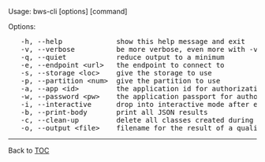 Usage: bws-cli [options] [command]

Options:  
<PRE>
   -h, --help             show this help message and exit  
   -v, --verbose          be more verbose, even more with -vv  
   -q, --quiet            reduce output to a minimum  
   -e, --endpoint &lt;url&gt;   the endpoint to connect to  
   -s, --storage &lt;loc&gt;    give the storage to use  
   -p, --partition &lt;num&gt;  give the partition to use  
   -a, --app &lt;id&gt;         the application id for authorization  
   -w, --password &lt;pw&gt;    the application passport for authorization  
   -i, --interactive      drop into interactive mode after executing command  
   -b, --print-body       print all JSON results  
   -c, --clean-up         delete all classes created during the session at exit  
   -o, --output &lt;file&gt;    filename for the result of a quality check  
</PRE>

---

Back to [TOC](./toc.md)